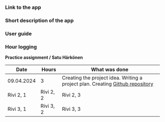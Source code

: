 ### Link to the app

### Short description of the app

### User guide

### Hour logging 

**Practice assignment / Satu Härkönen**

| Date | Hours | What was done |
|----------|----------|----------|
| 09.04.2024 | 3 | Creating the project idea. Writing a project plan. Creating [Github repository](https://github.com/satuhark/practice-assignment) |
| Rivi 2, 1 | Rivi 2, 2 | Rivi 2, 3 |
| Rivi 3, 1 | Rivi 3, 2 | Rivi 3, 3 |
